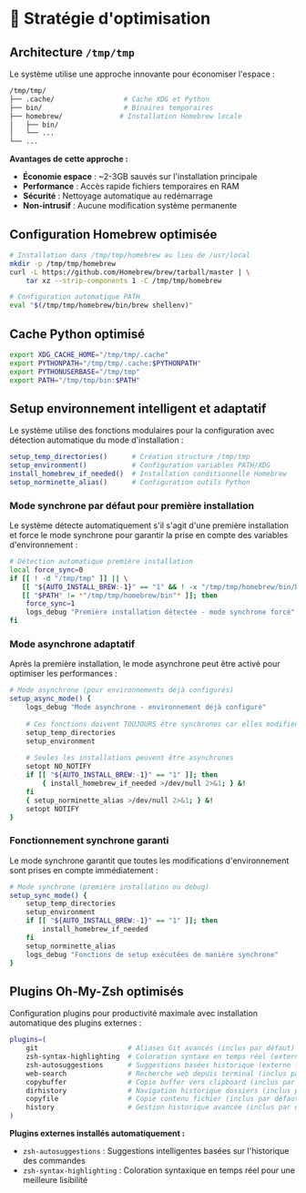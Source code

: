 # 💾 Stratégie d'optimisation

## Architecture `/tmp/tmp`

Le système utilise une approche innovante pour économiser l'espace :

```bash
/tmp/tmp/
├── .cache/                 # Cache XDG et Python
├── bin/                    # Binaires temporaires
├── homebrew/              # Installation Homebrew locale
│   ├── bin/
│   └── ...
└── ...
```

**Avantages de cette approche :**

- **Économie espace** : ~2-3GB sauvés sur l'installation principale
- **Performance** : Accès rapide fichiers temporaires en RAM
- **Sécurité** : Nettoyage automatique au redémarrage
- **Non-intrusif** : Aucune modification système permanente

## Configuration Homebrew optimisée

```bash
# Installation dans /tmp/tmp/homebrew au lieu de /usr/local
mkdir -p /tmp/tmp/homebrew
curl -L https://github.com/Homebrew/brew/tarball/master | \
    tar xz --strip-components 1 -C /tmp/tmp/homebrew

# Configuration automatique PATH
eval "$(/tmp/tmp/homebrew/bin/brew shellenv)"
```

## Cache Python optimisé

```bash
export XDG_CACHE_HOME="/tmp/tmp/.cache"
export PYTHONPATH="/tmp/tmp/.cache:$PYTHONPATH"
export PYTHONUSERBASE="/tmp/tmp"
export PATH="/tmp/tmp/bin:$PATH"
```

## Setup environnement intelligent et adaptatif

Le système utilise des fonctions modulaires pour la configuration avec détection automatique du mode d'installation :

```bash
setup_temp_directories()      # Création structure /tmp/tmp
setup_environment()           # Configuration variables PATH/XDG
install_homebrew_if_needed()  # Installation conditionnelle Homebrew
setup_norminette_alias()      # Configuration outils Python
```

### Mode synchrone par défaut pour première installation

Le système détecte automatiquement s'il s'agit d'une première installation et force le mode synchrone pour garantir la prise en compte des variables d'environnement :

```bash
# Détection automatique première installation
local force_sync=0
if [[ ! -d "/tmp/tmp" ]] || \
   [[ "${AUTO_INSTALL_BREW:-1}" == "1" && ! -x "/tmp/tmp/homebrew/bin/brew" ]] || \
   [[ "$PATH" != *"/tmp/tmp/homebrew/bin"* ]]; then
    force_sync=1
    logs_debug "Première installation détectée - mode synchrone forcé"
fi
```

### Mode asynchrone adaptatif

Après la première installation, le mode asynchrone peut être activé pour optimiser les performances :

```bash
# Mode asynchrone (pour environnements déjà configurés)
setup_async_mode() {
    logs_debug "Mode asynchrone - environnement déjà configuré"
    
    # Ces fonctions doivent TOUJOURS être synchrones car elles modifient l'environnement
    setup_temp_directories
    setup_environment
    
    # Seules les installations peuvent être asynchrones
    setopt NO_NOTIFY
    if [[ "${AUTO_INSTALL_BREW:-1}" == "1" ]]; then
        { install_homebrew_if_needed >/dev/null 2>&1; } &!
    fi
    { setup_norminette_alias >/dev/null 2>&1; } &!
    setopt NOTIFY
}
```

### Fonctionnement synchrone garanti

Le mode synchrone garantit que toutes les modifications d'environnement sont prises en compte immédiatement :

```bash
# Mode synchrone (première installation ou debug)
setup_sync_mode() {
    setup_temp_directories
    setup_environment
    if [[ "${AUTO_INSTALL_BREW:-1}" == "1" ]]; then
        install_homebrew_if_needed
    fi
    setup_norminette_alias
    logs_debug "Fonctions de setup exécutées de manière synchrone"
}
```

## Plugins Oh-My-Zsh optimisés

Configuration plugins pour productivité maximale avec installation automatique des plugins externes :

```bash
plugins=(
    git                      # Aliases Git avancés (inclus par défaut)
    zsh-syntax-highlighting  # Coloration syntaxe en temps réel (externe - installé auto)
    zsh-autosuggestions      # Suggestions basées historique (externe - installé auto)
    web-search               # Recherche web depuis terminal (inclus par défaut)
    copybuffer               # Copie buffer vers clipboard (inclus par défaut)
    dirhistory               # Navigation historique dossiers (inclus par défaut)
    copyfile                 # Copie contenu fichier (inclus par défaut)
    history                  # Gestion historique avancée (inclus par défaut)
)
```

**Plugins externes installés automatiquement :**
- `zsh-autosuggestions` : Suggestions intelligentes basées sur l'historique des commandes
- `zsh-syntax-highlighting` : Coloration syntaxique en temps réel pour une meilleure lisibilité
